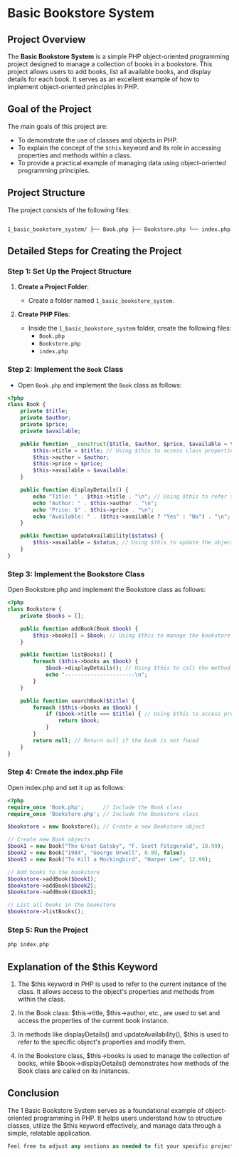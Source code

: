# Basic Bookstore System

## Project Overview

The **Basic Bookstore System** is a simple PHP object-oriented programming project designed to manage a collection of books in a bookstore. This project allows users to add books, list all available books, and display details for each book. It serves as an excellent example of how to implement object-oriented principles in PHP.

## Goal of the Project
The main goals of this project are:
- To demonstrate the use of classes and objects in PHP.
- To explain the concept of the `$this` keyword and its role in accessing properties and methods within a class.
- To provide a practical example of managing data using object-oriented programming principles.

## Project Structure
The project consists of the following files:

```plaintext

1_basic_bookstore_system/ ├── Book.php ├── Bookstore.php └── index.php

```


## Detailed Steps for Creating the Project

### Step 1: Set Up the Project Structure
1. **Create a Project Folder**:
   - Create a folder named `1_basic_bookstore_system`.

2. **Create PHP Files**:
   - Inside the `1_basic_bookstore_system` folder, create the following files:
     - `Book.php`
     - `Bookstore.php`
     - `index.php`

### Step 2: Implement the `Book` Class
- Open `Book.php` and implement the `Book` class as follows:
```php
<?php
class Book {
    private $title;
    private $author;
    private $price;
    private $available;

    public function __construct($title, $author, $price, $available = true) {
        $this->title = $title; // Using $this to access class properties
        $this->author = $author;
        $this->price = $price;
        $this->available = $available;
    }

    public function displayDetails() {
        echo "Title: " . $this->title . "\n"; // Using $this to refer to the object's properties
        echo "Author: " . $this->author . "\n";
        echo "Price: $" . $this->price . "\n";
        echo "Available: " . ($this->available ? "Yes" : "No") . "\n";
    }

    public function updateAvailability($status) {
        $this->available = $status; // Using $this to update the object's property
    }
}
```
### Step 3: Implement the Bookstore Class

Open Bookstore.php and implement the Bookstore class as follows:

```php
<?php
class Bookstore {
    private $books = [];

    public function addBook(Book $book) {
        $this->books[] = $book; // Using $this to manage the bookstore's collection
    }

    public function listBooks() {
        foreach ($this->books as $book) {
            $book->displayDetails(); // Using $this to call the method of the Book class
            echo "----------------------\n";
        }
    }

    public function searchBook($title) {
        foreach ($this->books as $book) {
            if ($book->title === $title) { // Using $this to access properties of the Book class
                return $book;
            }
        }
        return null; // Return null if the book is not found
    }
}
```

### Step 4: Create the index.php File

Open index.php and set it up as follows:

```php
<?php
require_once 'Book.php';      // Include the Book class
require_once 'Bookstore.php'; // Include the Bookstore class

$bookstore = new Bookstore(); // Create a new Bookstore object

// Create new Book objects
$book1 = new Book("The Great Gatsby", "F. Scott Fitzgerald", 10.99);
$book2 = new Book("1984", "George Orwell", 8.99, false);
$book3 = new Book("To Kill a Mockingbird", "Harper Lee", 12.99);

// Add books to the bookstore
$bookstore->addBook($book1);
$bookstore->addBook($book2);
$bookstore->addBook($book3);

// List all books in the bookstore
$bookstore->listBooks();
```
### Step 5: Run the Project
```bash
php index.php

```

## Explanation of the $this Keyword

1. The $this keyword in PHP is used to refer to the current instance of the class. It allows access to the object's properties and methods from within the class.

2. In the Book class:
$this->title, $this->author, etc., are used to set and access the properties of the current book instance.

3. In methods like displayDetails() and updateAvailability(), $this is used to refer to the specific object's properties and modify them.

4. In the Bookstore class, $this->books is used to manage the collection of books, while $book->displayDetails() demonstrates how methods of the Book class are called on its instances.

## Conclusion
The 1 Basic Bookstore System serves as a foundational example of object-oriented programming in PHP. It helps users understand how to structure classes, utilize the $this keyword effectively, and manage data through a simple, relatable application.

```sql
Feel free to adjust any sections as needed to fit your specific project context or preferences!
```